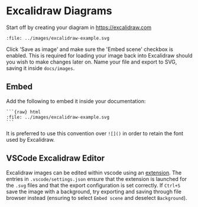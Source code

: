 # Excalidraw Diagrams

Start off by creating your diagram in <https://excalidraw.com>

```{raw} html
:file: ../images/excalidraw-example.svg
```

Click 'Save as image' and make sure the 'Embed scene' checkbox is enabled. This is
required for loading your image back into Excalidraw should you wish to make changes
later on. Name your file and export to SVG, saving it inside `docs/images`.

## Embed

Add the following to embed it inside your documentation:

``````
```{raw} html
:file: ../images/excalidraw-example.svg
```
``````

It is preferred to use this convention over `![]()` in order to retain the font used by
Excalidraw.

## VSCode Excalidraw Editor

Excalidraw images can be edited within vscode using an [extension](https://marketplace.visualstudio.com/items?itemName=pomdtr.excalidraw-editor).
The entries in `.vscode/settings.json` ensure that the extension is launched for the
`.svg` files and that the export configuration is set correctly. If `Ctrl+S` save the
image with a background, try exporting and saving through file browser instead (ensuring
to select `Embed scene` and deselect `Background`).
